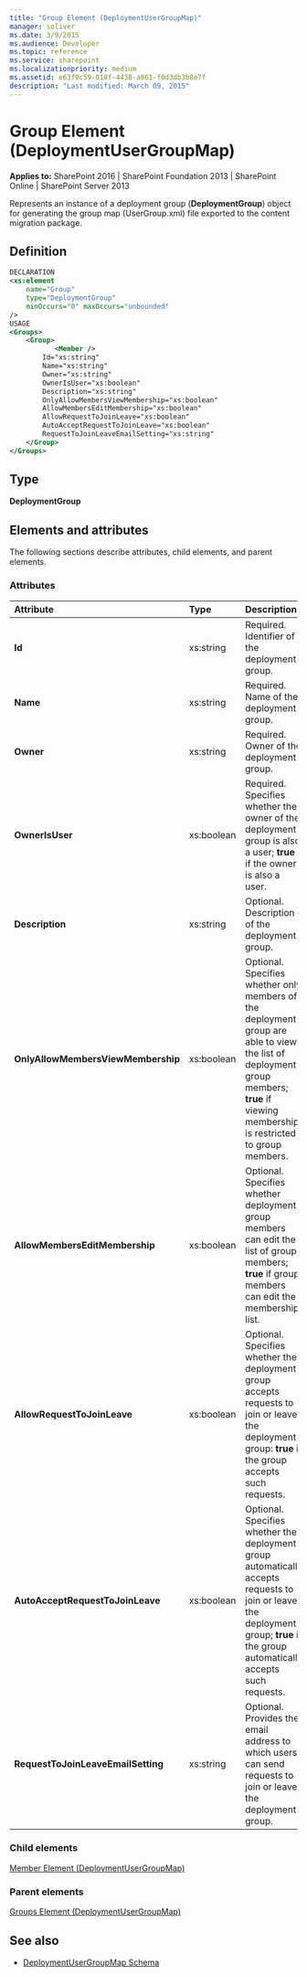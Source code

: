 ```yaml
---
title: "Group Element (DeploymentUserGroupMap)"
manager: soliver
ms.date: 3/9/2015
ms.audience: Developer
ms.topic: reference
ms.service: sharepoint
ms.localizationpriority: medium
ms.assetid: e63f9c59-018f-4438-a861-f0d3db3b8e7f
description: "Last modified: March 09, 2015"
---
```


# Group Element (DeploymentUserGroupMap)

**Applies to:** SharePoint 2016 | SharePoint Foundation 2013 | SharePoint Online | SharePoint Server 2013
  
Represents an instance of a deployment group (**DeploymentGroup**) object for generating the group map (UserGroup.xml) file exported to the content migration package.

## Definition

```XML
DECLARATION
<xs:element 
    name="Group" 
    type="DeploymentGroup" 
    minOccurs="0" maxOccurs="unbounded" 
/>
USAGE
<Groups>
    <Group>
           <Member />
        Id="xs:string"
        Name="xs:string"
        Owner="xs:string"
        OwnerIsUser="xs:boolean"
        Description="xs:string"
        OnlyAllowMembersViewMembership="xs:boolean"
        AllowMembersEditMembership="xs:boolean"
        AllowRequestToJoinLeave="xs:boolean"
        AutoAcceptRequestToJoinLeave="xs:boolean"
        RequestToJoinLeaveEmailSetting="xs:string"
    </Group>
</Groups>

```

## Type

**DeploymentGroup**
  
## Elements and attributes

The following sections describe attributes, child elements, and parent elements.

### Attributes

|**Attribute**|**Type**|**Description**|
|:-----|:-----|:-----|
|**Id** <br/> |xs:string  <br/> |Required. Identifier of the deployment group.  <br/> |
|**Name** <br/> |xs:string  <br/> |Required. Name of the deployment group.  <br/> |
|**Owner** <br/> |xs:string  <br/> |Required. Owner of the deployment group.  <br/> |
|**OwnerIsUser**  <br/> |xs:boolean  <br/> |Required. Specifies whether the owner of the deployment group is also a user; **true** if the owner is also a user.  <br/> |
|**Description** <br/> |xs:string  <br/> |Optional. Description of the deployment group.  <br/> |
|**OnlyAllowMembersViewMembership** <br/> |xs:boolean  <br/> |Optional. Specifies whether only members of the deployment group are able to view the list of deployment group members; **true** if viewing membership is restricted to group members.  <br/> |
|**AllowMembersEditMembership** <br/> |xs:boolean  <br/> |Optional. Specifies whether deployment group members can edit the list of group members; **true** if group members can edit the membership list.  <br/> |
|**AllowRequestToJoinLeave** <br/> |xs:boolean  <br/> |Optional. Specifies whether the deployment group accepts requests to join or leave the deployment group: **true** if the group accepts such requests.  <br/> |
|**AutoAcceptRequestToJoinLeave** <br/> |xs:boolean  <br/> |Optional. Specifies whether the deployment group automatically accepts requests to join or leave the deployment group; **true** if the group automatically accepts such requests.  <br/> |
|**RequestToJoinLeaveEmailSetting** <br/> |xs:string  <br/> |Optional. Provides the email address to which users can send requests to join or leave the deployment group.  <br/> |
   
### Child elements

[Member Element (DeploymentUserGroupMap)](member-element-deploymentusergroupmap.md)
   
### Parent elements

[Groups Element (DeploymentUserGroupMap)](groups-element-deploymentusergroupmap.md)
   
## See also

- [DeploymentUserGroupMap Schema](deploymentusergroupmap-schema.md)

